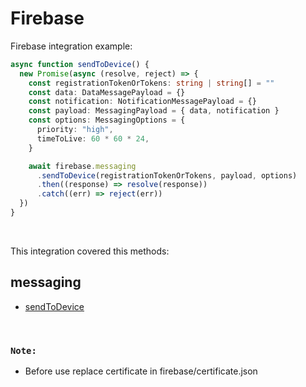 # Firebase

Firebase integration example:

```typescript
async function sendToDevice() {
  new Promise(async (resolve, reject) => {
    const registrationTokenOrTokens: string | string[] = ""
    const data: DataMessagePayload = {}
    const notification: NotificationMessagePayload = {}
    const payload: MessagingPayload = { data, notification }
    const options: MessagingOptions = {
      priority: "high",
      timeToLive: 60 * 60 * 24,
    }

    await firebase.messaging
      .sendToDevice(registrationTokenOrTokens, payload, options)
      .then((response) => resolve(response))
      .catch((err) => reject(err))
  })
}
```

&nbsp;

This integration covered this methods:

## messaging

- [sendToDevice]()

&nbsp;

### `Note:`

- Before use replace certificate in firebase/certificate.json

